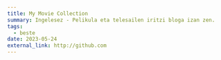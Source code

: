 ```yaml
---
title: My Movie Collection
summary: Ingelesez - Pelikula eta telesailen iritzi bloga izan zen.
tags:
  - beste
date: 2023-05-24
external_link: http://github.com
---
```

